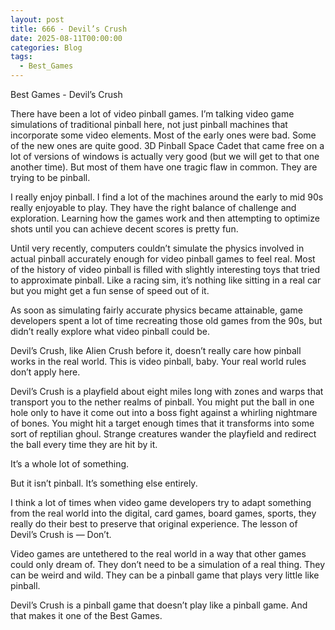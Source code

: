 ```yaml
---
layout: post
title: 666 - Devil’s Crush
date: 2025-08-11T00:00:00
categories: Blog
tags:
  - Best_Games
---
```

Best Games - Devil’s Crush

There have been a lot of video pinball games. I’m talking video game simulations of traditional pinball here, not just pinball machines that incorporate some video elements. Most of the early ones were bad. Some of the new ones are quite good. 3D Pinball Space Cadet that came free on a lot of versions of windows is actually very good (but we will get to that one another time). But most of them have one tragic flaw in common. They are trying to be pinball.

I really enjoy pinball. I find a lot of the machines around the early to mid 90s really enjoyable to play. They have the right balance of challenge and exploration. Learning how the games work and then attempting to optimize shots until you can achieve decent scores is pretty fun.

Until very recently, computers couldn’t simulate the physics involved in actual pinball accurately enough for video pinball games to feel real. Most of the history of video pinball is filled with slightly interesting toys that tried to approximate pinball. Like a racing sim, it’s nothing like sitting in a real car but you might get a fun sense of speed out of it.

As soon as simulating fairly accurate physics became attainable, game developers spent a lot of time recreating those old games from the 90s, but didn’t really explore what video pinball could be.

Devil’s Crush, like Alien Crush before it, doesn’t really care how pinball works in the real world. This is video pinball, baby. Your real world rules don’t apply here.

Devil’s Crush is a playfield about eight miles long with zones and warps that transport you to the nether realms of pinball. You might put the ball in one hole only to have it come out into a boss fight against a whirling nightmare of bones. You might hit a target enough times that it transforms into some sort of reptilian ghoul. Strange creatures wander the playfield and redirect the ball every time they are hit by it.

It’s a whole lot of something. 

But it isn’t pinball. It’s something else entirely.

I think a lot of times when video game developers try to adapt something from the real world into the digital, card games, board games, sports, they really do their best to preserve that original experience. The lesson of Devil’s Crush is — Don’t.

Video games are untethered to the real world in a way that other games could only dream of. They don’t need to be a simulation of a real thing. They can be weird and wild. They can be a pinball game that plays very little like pinball.

Devil’s Crush is a pinball game that doesn’t play like a pinball game. And that makes it one of the Best Games.

